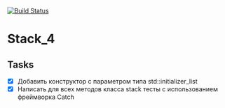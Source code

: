 [![Build Status](https://travis-ci.org/DespiteDeath/Stack_4.svg?branch=master)](https://travis-ci.org/DespiteDeath/Stack_4)

# Stack_4

## Tasks

- [x] Добавить конструктор с параметром типа std::initializer_list<T>
- [x] Написать для всех методов класса stack тесты с использованием фреймворка Catch
